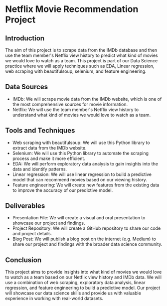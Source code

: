 # Netflix Movie Recommendation Project

## Introduction

The aim of this project is to scrape data from the IMDb database and then use the team member's Netflix view history to predict what kind of movies we would love to watch as a team. This project is part of our Data Science practice where we will apply techniques such as EDA, Linear regression, web scraping with beautifulsoup, selenium, and feature engineering.

## Data Sources

* IMDb: We will scrape movie data from the IMDb website, which is one of the most comprehensive sources for movie information.
* Netflix: We will use the team member's Netflix view history to understand what kind of movies we would love to watch as a team.

## Tools and Techniques

* Web scraping with beautifulsoup: We will use this Python library to extract data from the IMDb website.
* Selenium: We will use this Python library to automate the scraping process and make it more efficient.
* EDA: We will perform exploratory data analysis to gain insights into the data and identify patterns.
* Linear regression: We will use linear regression to build a predictive model that can recommend movies based on our viewing history.
* Feature engineering: We will create new features from the existing data to improve the accuracy of our predictive model.

## Deliverables

* Presentation File: We will create a visual and oral presentation to showcase our project and findings.
* Project Repository: We will create a GitHub repository to share our code and project details.
* Blog Post: We will publish a blog post on the internet (e.g. Medium) to share our project and findings with the broader data science community.

## Conclusion

This project aims to provide insights into what kind of movies we would love to watch as a team based on our Netflix view history and IMDb data. We will use a combination of web scraping, exploratory data analysis, linear regression, and feature engineering to build a predictive model. Our project will showcase our data science skills and provide us with valuable experience in working with real-world datasets.
